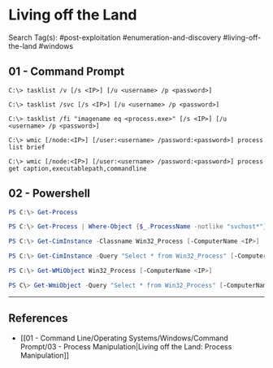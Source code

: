 # Living off the Land

Search Tag(s): #post-exploitation #enumeration-and-discovery #living-off-the-land #windows

## 01 - Command Prompt

```
C:\> tasklist /v [/s <IP>] [/u <username> /p <password>]

C:\> tasklist /svc [/s <IP>] [/u <username> /p <password>]

C:\> tasklist /fi "imagename eq <process.exe>" [/s <IP>] [/u <username> /p <password>]

C:\> wmic [/node:<IP>] [/user:<username> /password:<password>] process list brief

C:\> wmic [/node:<IP>] [/user:<username> /password:<password>] process get caption,executablepath,commandline
```

## 02 - Powershell

```powershell
PS C:\> Get-Process

PS C:\> Get-Process | Where-Object {$_.ProcessName -notlike "svchost*"} | Format-Table ProcessName, Id

PS C:\> Get-CimInstance -Classname Win32_Process [-ComputerName <IP>] | Select-Object CommandLine

PS C:\> Get-CimInstance -Query "Select * from Win32_Process" [-ComputerName <IP>] | Where-Object {$_.Name -notlike "svchost*"} | Select Name, Handle, @{Label="Owner";Expression={$_.GetOwner().User}} | Format-Table -AutoSize

PS C:\> Get-WMiObject Win32_Process [-ComputerName <IP>]

PS C\> Get-WmiObject -Query "Select * from Win32_Process" [-ComputerName <IP>] | Where-Object {$_.Name -notlike "svchost*"} | Select-Object Name, Handle, @{Label="Owner";Expression={$_.GetOwner().User}} | Format-Table -AutoSize
```

---
## References

- [[01 - Command Line/Operating Systems/Windows/Command Prompt/03 - Process Manipulation|Living off the Land: Process Manipulation]]